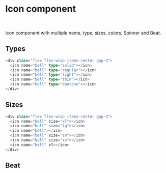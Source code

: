 # Icon component

<br />

Icon component with multiple name, type, sizes, colors, Spinner and Beat.

## Types

<div class="flex flex-wrap items-center gap-3">
  <icn name="bell" solid></icn>
  <icn name="bell" regular ></icn>
  <icn name="bell" type="light"></icn>
  <icn name="bell" type="thin" ></icn>
  <icn name="bell" type="duotone"></icn>
</div>

```ts
<div class="flex flex-wrap items-center gap-3">
  <icn name="bell" type="solid"></icn>
  <icn name="bell" type="regular"></icn>
  <icn name="bell" type="light"></icn>
  <icn name="bell" type="thin"></icn>
  <icn name="bell" type="duotone"></icn>
</div>
```


## Sizes

<div class="flex flex-wrap items-center gap-3">
  <icn name="bell" size="xl"></icn>
  <icn name="bell" size="lg"></icn>
  <icn name="bell" ></icn>
  <icn name="bell" size="sm"></icn>
  <icn name="bell" size="xs"></icn>
  <icn name="bell" xl></icn>
</div>

```ts
<div class="flex flex-wrap items-center gap-3">
  <icn name="bell" size="xl"></icn>
  <icn name="bell" size="lg"></icn>
  <icn name="bell"></icn>
  <icn name="bell" size="sm"></icn>
  <icn name="bell" size="xs"></icn>
  <icn name="bell" xl></icn>
</div>
```

## Beat

<div class="flex flex-wrap items-center gap-3">
  <icn name="bell" beat></icn>
</div>

